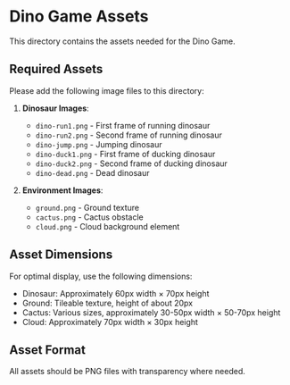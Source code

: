 # Dino Game Assets

This directory contains the assets needed for the Dino Game.

## Required Assets

Please add the following image files to this directory:

1. **Dinosaur Images**:

   - `dino-run1.png` - First frame of running dinosaur
   - `dino-run2.png` - Second frame of running dinosaur
   - `dino-jump.png` - Jumping dinosaur
   - `dino-duck1.png` - First frame of ducking dinosaur
   - `dino-duck2.png` - Second frame of ducking dinosaur
   - `dino-dead.png` - Dead dinosaur

2. **Environment Images**:
   - `ground.png` - Ground texture
   - `cactus.png` - Cactus obstacle
   - `cloud.png` - Cloud background element

## Asset Dimensions

For optimal display, use the following dimensions:

- Dinosaur: Approximately 60px width × 70px height
- Ground: Tileable texture, height of about 20px
- Cactus: Various sizes, approximately 30-50px width × 50-70px height
- Cloud: Approximately 70px width × 30px height

## Asset Format

All assets should be PNG files with transparency where needed.
